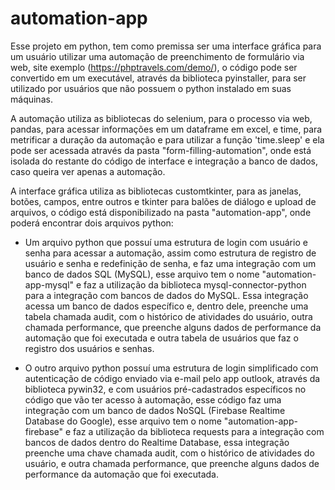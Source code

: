 # automation-app
Esse projeto em python, tem como premissa ser uma interface gráfica para um usuário utilizar uma automação de preenchimento de formulário via web, site exemplo (https://phptravels.com/demo/), o código pode ser convertido em um executável, através da biblioteca pyinstaller, para ser utilizado por usuários que não possuem o python instalado em suas máquinas. 

A automação utiliza as bibliotecas do selenium, para o processo via web, pandas, para acessar informações em um dataframe em excel, e time, para metrificar a duração da automação e para utilizar a função 'time.sleep' e ela pode ser acessada através da pasta "form-filling-automation", onde está isolada do restante do código de interface e integração a banco de dados, caso queira ver apenas a automação.

A interface gráfica utiliza as bibliotecas customtkinter, para as janelas, botões, campos, entre outros e tkinter para balões de diálogo e upload de arquivos, o código está disponibilizado na pasta "automation-app", onde poderá encontrar dois arquivos python:

- Um arquivo python que possuí uma estrutura de login com usuário e senha para acessar a automação, assim como estrutura de registro de usuário e senha e redefinição de senha, e faz uma integração com um banco de dados SQL (MySQL), esse arquivo tem o nome "automation-app-mysql" e faz a utilização da biblioteca mysql-connector-python para a integração com bancos de dados do MySQL. Essa integração acessa um banco de dados específico e, dentro dele, preenche uma tabela chamada audit, com o histórico de atividades do usuário, outra chamada performance, que preenche alguns dados de performance da automação que foi executada e outra tabela de usuários que faz o registro dos usuários e senhas.

- O outro arquivo python possuí uma estrutura de login simplificado com autenticação de código enviado via e-mail pelo app outlook, através da biblioteca pywin32, e com usuários pré-cadastrados específicos no código que vão ter acesso à automação, esse código faz uma integração com um banco de dados NoSQL (Firebase Realtime Database do Google), esse arquivo tem o nome "automation-app-firebase" e faz a utilização da biblioteca requests para a integração com bancos de dados dentro do Realtime Database, essa integração preenche uma chave chamada audit, com o histórico de atividades do usuário, e outra chamada performance, que preenche alguns dados de performance da automação que foi executada.
